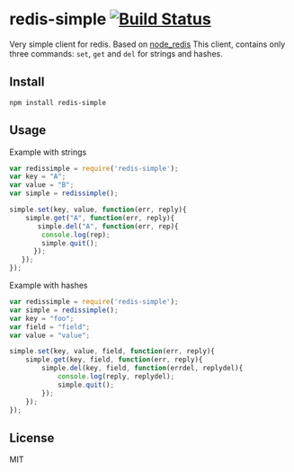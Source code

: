 # redis-simple [![Build Status](https://travis-ci.org/saromanov/redis-simple.svg?branch=v0.0.1)](https://travis-ci.org/saromanov/redis-simple)
Very simple client for redis. Based on [node_redis](https://github.com/mranney/node_redis)
This client, contains only three commands: ```set```, ```get``` and ```del``` for strings and hashes.

## Install
``` npm install redis-simple ```

## Usage

Example with strings
```javascript
var redissimple = require('redis-simple');
var key = "A";
var value = "B";
var simple = redissimple();

simple.set(key, value, function(err, reply){
    simple.get("A", function(err, reply){
       simple.del("A", function(err, rep){
        console.log(rep);
        simple.quit();
      });
   });
});
```

Example with hashes
```javascript
var redissimple = require('redis-simple');
var simple = redissimple();
var key = "foo";
var field = "field";
var value = "value";

simple.set(key, value, field, function(err, reply){
    simple.get(key, field, function(err, reply){
        simple.del(key, field, function(errdel, replydel){
            console.log(reply, replydel);
            simple.quit();
        });
    });
});
```
## License
MIT
